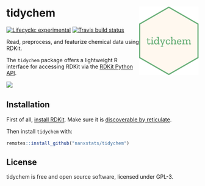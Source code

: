 # tidychem  <a href="https://nanx.me/tidychem/"><img src="man/figures/logo.png" align="right" height="180" /></a>

[![Lifecycle: experimental](https://img.shields.io/badge/lifecycle-experimental-orange.svg)](https://www.tidyverse.org/lifecycle/#experimental)
[![Travis build status](https://travis-ci.org/nanxstats/tidychem.svg?branch=master)](https://travis-ci.org/nanxstats/tidychem)

Read, preprocess, and featurize chemical data using RDKit.

The `tidychem` package offers a lightweight R interface for accessing RDKit via the [RDKit Python API](https://www.rdkit.org/docs/api-docs.html).

![](https://i.imgur.com/ZEeUmfW.png)

## Installation

First of all, [install RDKit](https://www.rdkit.org/docs/Install.html). Make sure it is [discoverable by reticulate](https://rstudio.github.io/reticulate/articles/versions.html).

Then install `tidychem` with:

```r
remotes::install_github("nanxstats/tidychem")
```

## License

tidychem is free and open source software, licensed under GPL-3.
